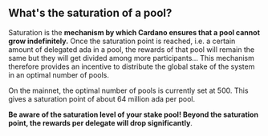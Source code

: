 ## What's the saturation of a pool?

Saturation is the **mechanism by which Cardano ensures that a pool cannot grow indefinitely.** Once the saturation point is reached, i.e. a certain amount of delegated ada in a pool, the rewards of that pool will remain the same but they will get divided among more participants... This mechanism therefore provides an incentive to distribute the global stake of the system in an optimal number of pools.

On the mainnet, the optimal number of pools is currently set at 500. This gives a saturation point of about 64 million ada per pool. 

**Be aware of the saturation level of your stake pool! Beyond the saturation point, the rewards per delegate will drop significantly**.
